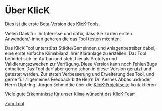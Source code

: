 # Über KlicK

Dies ist die erste Beta-Version des KlicK-Tools.

Vielen Dank für Ihr Interesse und dafür,
dass Sie zu den ersten Anwendern/-innen gehören die das Tool testen möchten.

Das KlicK-Tool unterstützt Städte/Gemeinden und Anlagenbetreiber dabei,
eine erste einfache Klimabilanz ihrer Kläranlage zu erstellen.
Das Tool befindet sich im Aufbau und steht hier als Prototyp und Validierungszwecken zur Verfügung.
Diese Version kann noch Fehler/Bugs enthalten.
Das Tool darf aber gerne schon in dieser Version genutzt und getestet werden.
Zur steten Verbesserung und Erweiterung des Tool, und gerne für allgemeines Feedback bitte
Herrn Dr. Aennes Abbas und/oder Herrn Dipl.-Ing. Jürgen Schmidtke über die
[KlicK-Projektseite](https://www.umwelttechnik-bw.de/de/klimabilanz-klaeranlagen-klick)
kontaktieren

Viele gute Erkenntnisse für unser Klima wünscht das KlicK-Team.

<a class="rounded bg-primary px-2 py-1 text-sm font-semibold text-black shadow-sm no-underline" href="/tool">Zum Tool</a>
